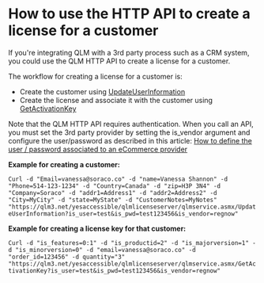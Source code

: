 # How to use the HTTP API to create a license for a customer

If you're integrating QLM with a 3rd party process such as a CRM system, you could use the QLM HTTP API to create a license for a customer.

The workflow for creating a license for a customer is:

* Create the customer using [UpdateUserInformation](https://support.soraco.co/hc/en-us/articles/211319426)
* Create the license and associate it with the customer using [GetActivationKey](https://support.soraco.co/hc/en-us/articles/207606673)

Note that the QLM HTTP API requires authentication. When you call an API, you must set the 3rd party provider by setting the is\_vendor argument and configure the user/password as described in this article: [How to define the user / password associated to an eCommerce provider](https://support.soraco.co/hc/en-us/articles/201702694)

&#x20;

**Example for creating a customer:**

`Curl -d "Email=vanessa@soraco.co" -d "name=Vanessa Shannon" -d "Phone=514-123-1234" -d "Country=Canada" -d "zip=H3P 3N4" -d "Company=Soraco" -d "addr1=Address1" -d "addr2=Address2" -d "City=MyCity" -d "state=MyState" -d "CustomerNotes=MyNotes" "https://qlm3.net/yesaccessible/qlmlicenseserver/qlmservice.asmx/UpdateUserInformation?is_user=test&is_pwd=test123456&is_vendor=regnow"`

&#x20;

**Example for creating a license key for that customer:**

`Curl -d "is_features=0:1" -d "is_productid=2" -d "is_majorversion=1" -d "is_minorversion=0" -d "email=vanessa@soraco.co" -d "order_id=123456" -d quantity="3" "https://qlm3.net/yesaccessible/qlmlicenseserver/qlmservice.asmx/GetActivationKey?is_user=test&is_pwd=test123456&is_vendor=regnow"`
